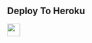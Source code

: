 

## Deploy To Heroku

<a href="https://heroku.com/deploy?template=https://github.com/Adarshpandeyji/Magictxtuploader">
     <img height="30px" src="https://img.shields.io/badge/Deploy%20To%20Heroku-blueviolet?style=for-the-badge&logo=heroku">
  </a>
